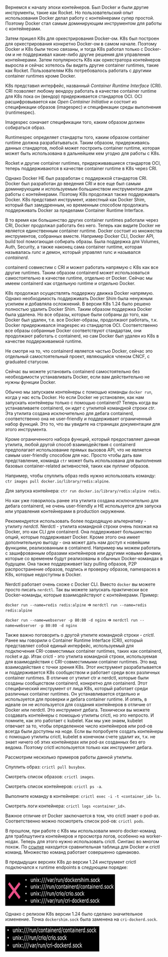 Вернемся к началу эпохи контейнеров. Был Docker и были другие инструменты, такие как Rocket. Но пользовательский опыт использования Docker делал работу с контейнерами супер простой. Поэтому Docker стал самым доминирующим инструментом для работы с контейнерами.

Затем пришел K8s для оркестрирования Docker-ом. K8s был построен для оркестрирования конкретно Docker-ом в самом начале. Поэтому Docker и K8s были тесно связаны, и тогда K8s работал только с Docker-ом и не поддерживал какие-либо другие решения для управления контейнерами. Затем популярность K8s как оркестратора контейнеров выросла и сейчас хотелось бы видеть другие container runtimes, такие как Rocket. Пользователям K8s потребовалось работать с другими container runtimes кроме Docker.

K8s представил интерфейс, названный *Container Runtime Interface* (CRI). CRI позволяет любому вендору работать в качестве container runtime для K8s пока он (вендор) придерживается стандартов OCI. OCI расшифровывается как *Open Container Initiative* и состоит из спецификации образов (imagespec) и спецификации среды выполнения (runtimespec).

Imagespec означает спецификации того, каким образом должен собираться образ.

Runtimespec определяет стандарты того, каким образом container runtime должна разрабатываться. Таким образом, придерживаясь данных стандартов, любой может построить container runtime, которая может быть использована в дальнейшем кем угодно для работы с K8s.

Rocket и другие container runtimes, придерживавшиеся стандартов OCI, теперь поддерживаются в качестве container runtime в K8s через CRI.

Однако Docker НЕ был разработан с поддержкой стандартов CRI. Docker был разработан до введения CRI и все еще был самым доминирующим и используемым большинством инструментом для работы с контейнерами. Поэтому K8s продолжал также поддерживать Docker. K8s представил инструмент, известный как Docker Shim, который был замудренным, но временным способом продолжать поддерживать Docker за пределами Container Runtime Interface.

В то время как большинство других container runtimes работали через CRI, Docker продолжал работать без него. Теперь как видите Docker не является единственным container runtime. Docker состоит из множества инструментов, собранных вместе. Например Docker CLI, Docker API, build tool помогающая собирать образы. Была поддержка для Volumes, Auth, Security, а также наконец сама container runtime, которая называлась *runc* и демон, который управлял runc и назывался *containerd*.

containerd совместим с CRI и может работать напрямую с K8s как все другие runtimes. Таким образом containerd может использоваться самостоятельно в качестве runtime, отдельно от Docker. Сейчас мы имеем containerd как отдельную runtime и отдельно Docker.

K8s продолжал осуществлять поддержку движка Docker напрямую. Однако необходимость поддерживать Docker Shim была ненужным усилием и добавляла осложнений. В версии K8s 1.24 было решено полностью удалить Docker Shim. Таким образом поддержка Docker была удалена. Но все образы, которые были собраны до того, как Docker был удален, т.е. все Docker-образы, продолжают работать, т.к. Docker придерживался imagespec из стандартов OCI. Соответственно все образы собранные Docker соответствуют стандартам, они продолжают работать с containerd, но сам Docker был удален из K8s в качестве поддерживаемой runtime.

Не смотря на то, что containerd является частью Docker, сейчас это отдельный самостоятельный проект, являющийся членом CNCF, с graduated статусом.

Сейчас вы можете установить containerd самостоятельно без необходимости устанавливать Docker, если вам действительно не нужны функции Docker.

Обычно мы запускаем контейнеры с помощью команды `docker run`, когда у нас есть Docker. Но если Docker не установлен, как нам запускать контейнеры только с помощью containerd? Теперь когда вы устанавливаете containerd, он идет с утилитой командной строки *ctr*. Эта утилита создана исключительно для дебага containerd, соответственно она не user-friendly и поддерживает ограниченный набор функций. Это то, что вы увидите на страницах документации для этого инструмента.

Кроме ограниченного набора функций, который предоставляет данная утилита, любой другой способ взаимодействия с containerd предполагает использование прямых вызовов API, что не является самым user-friendly способом для нас. Просто чтобы дать вам представление, команда `ctr` может быть использована для выполнения базовых container-related активностей, таких как пуллинг образов.

Например, чтобы спуллить образ redis нужно использовать команду: `ctr images pull docker.io/library/redis:alpine`.

Для запуска контейнера: `ctr run docker.io/library/redis:alpine redis`.

Но как уже говорилось ранее эта утилита создана исключительно для дебага containerd, не очень user-friendly и НЕ используется для запуска или управления контейнерами в production окружении.

Рекомендуется использовать более подходящую альтернативу - утилиту *nerdctl*. Nerdctl - утилита командной строки очень похожая на Docker, это как CLI для containerd. Она поддерживает большинство опций, которые поддерживает Docker. Кроме этого она имеет дополнительную выгоду - она может дать нам доступ к новейшим функциям, реализованным в containerd. Например мы можем работать с зашифрованным образами контейнеров или другими новыми фичами, которые со временем будут реализованы в обычных Docker-командах в будущем. Она также поддерживает lazy pulling образов, P2P распространение образов, подпись и проверку образов, namespaces в K8s, которые недоступны в Docker.

Nerdctl работает очень схоже с Docker CLI. Вместо `docker` вы можете просто писать `nerdctl`. Так вы можете запускать практически все Docker-команды, которые взаимодействуют с контейнерами. Пример:

`docker run --name=redis redis:alpine` => `nerdctl run --name=redis redis:alpine`

`docker run --name=webserver -p 80:80 -d nginx` => `nerdctl run --name=webserver -p 80:80 -d nginx`

Также важно поговорить о другой утилите командной строки - *crictl*. Ранее мы говорили о Container Runtime Interface (CRI), который представляет собой единый интерфейс, используемый для подключения CRI-совместимых container runtimes, таких как containerd, rocket и др. Итак crictl - это утилита командной строки, используемая для взаимодействия c CRI-совместимыми container runtimes. Это вид взаимодействия с точки зрения K8s. Этот инструмент разрабатывается и поддерживается K8s сообществом и работает среди всех различных container runtimes. В отличие от утилит ctr и nerdctl, которые были созданы сообществом containerd, конкретно для containerd. Этот специфический инструмент от лица K8s, который работает среди различных container runtimes. Он устанавливается отдельно и используется для проверки и дебага container runtime. И опять, в идеале он не используется для создания контейнеров в отличие от Docker или nerdctl. Это инструмент дебага. Технически вы можете создавать контейнеры с помощью утилиты crictl, но это непросто. И помните, как это работает с kubelet. Как мы уже знаем, kubelet отвечает за то, чтобы определенное число контейнеров или pod-ов всегда были доступны на ноде. Если вы попробуете создать контейнеры с помощью утилиты crictl, kubelet в конечном счете удалит их, т.к. не знает ничего об этих контейнерах или pod-ах созданных без его ведома. Поэтому crictl используется только как инструмент дебага.

Рассмотрим несколько примеров работы данной утилиты.

Спуллить образ: `crictl pull busybox`.

Смотреть список образов: `crictl images`.

Смотреть список контейнеров: `crictl ps -a`.

Выполните команду в контейнере: `crictl exec -i -t <container_id> ls`.

Смотреть логи контейнера: `crictl logs <container_id>`.

Важное отличие от Docker заключается в том, что crictl знает о pod-ах. Соответственно можно посмотреть список pod-ов: `crictl pods`.

В прошлом, при работе с K8s мы использовали много docker-команд для траблшутинга контейнеров и просмотра логов, особенно на worker-нодах. Теперь для этого нужно использовать crictl. Синтакс во многом похож. По [ссылке](https://kubernetes.io/docs/reference/tools/map-crictl-dockercli/) находится сравнительная таблица для Docker и crictl команд. Множество команд работает совершенно одинаково.

В предыдущих версиях K8s до версии 1.24 инструмент crictl подключался к runtime endpoints в следующем порядке:

<img src="image.png" width="350" height="100"><br>

Однако с релизом K8s версии 1.24 было сделано значительное изменение. Точка `dockershim.sock` была заменена на `cri-dockerd.sock`.

<img src="image-1.png" width="300" height="80"><br>